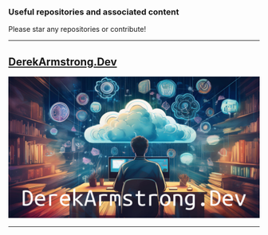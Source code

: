 ### Useful repositories and associated content

Please star any repositories or contribute!

---

## [DerekArmstrong.Dev](https://derekarmstrong.dev)

![DerekArmstrong.Dev.png](DerekArmstrong.Dev.png)

---
